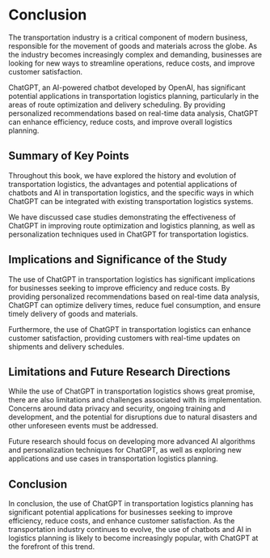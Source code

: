 # Conclusion

The transportation industry is a critical component of modern business, responsible for the movement of goods and materials across the globe. As the industry becomes increasingly complex and demanding, businesses are looking for new ways to streamline operations, reduce costs, and improve customer satisfaction.

ChatGPT, an AI-powered chatbot developed by OpenAI, has significant potential applications in transportation logistics planning, particularly in the areas of route optimization and delivery scheduling. By providing personalized recommendations based on real-time data analysis, ChatGPT can enhance efficiency, reduce costs, and improve overall logistics planning.

Summary of Key Points
---------------------

Throughout this book, we have explored the history and evolution of transportation logistics, the advantages and potential applications of chatbots and AI in transportation logistics, and the specific ways in which ChatGPT can be integrated with existing transportation logistics systems.

We have discussed case studies demonstrating the effectiveness of ChatGPT in improving route optimization and logistics planning, as well as personalization techniques used in ChatGPT for transportation logistics.

Implications and Significance of the Study
------------------------------------------

The use of ChatGPT in transportation logistics has significant implications for businesses seeking to improve efficiency and reduce costs. By providing personalized recommendations based on real-time data analysis, ChatGPT can optimize delivery times, reduce fuel consumption, and ensure timely delivery of goods and materials.

Furthermore, the use of ChatGPT in transportation logistics can enhance customer satisfaction, providing customers with real-time updates on shipments and delivery schedules.

Limitations and Future Research Directions
------------------------------------------

While the use of ChatGPT in transportation logistics shows great promise, there are also limitations and challenges associated with its implementation. Concerns around data privacy and security, ongoing training and development, and the potential for disruptions due to natural disasters and other unforeseen events must be addressed.

Future research should focus on developing more advanced AI algorithms and personalization techniques for ChatGPT, as well as exploring new applications and use cases in transportation logistics planning.

Conclusion
----------

In conclusion, the use of ChatGPT in transportation logistics planning has significant potential applications for businesses seeking to improve efficiency, reduce costs, and enhance customer satisfaction. As the transportation industry continues to evolve, the use of chatbots and AI in logistics planning is likely to become increasingly popular, with ChatGPT at the forefront of this trend.